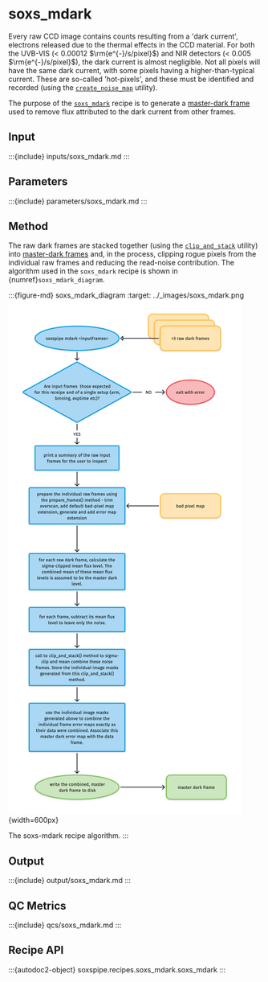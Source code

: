 # soxs_mdark

Every raw CCD image contains counts resulting from a 'dark current', electrons released due to the thermal effects in the CCD material. For both the UVB-VIS (< 0.00012 $\rm{e^{-}/s/pixel}$) and NIR detectors (< 0.005  $\rm{e^{-}/s/pixel}$), the dark current is almost negligible. Not all pixels will have the same dark current, with some pixels having a higher-than-typical current. These are so-called 'hot-pixels', and these must be identified and recorded (using the [`create_noise_map`](../utils/create_noise_map.md) utility).

The purpose of the [`soxs_mdark`](#soxspipe.recipes.soxs_mdark) recipe is to generate a [master-dark frame](../files/master_dark.md) used to remove flux attributed to the dark current from other frames.

## Input


:::{include} inputs/soxs_mdark.md
:::

## Parameters

:::{include} parameters/soxs_mdark.md
:::


## Method

The raw dark frames are stacked together (using the [`clip_and_stack`](../utils/clip_and_stack.md) utility) into [master-dark frames](../files/master_dark.md) and, in the process, clipping rogue pixels from the individual raw frames and reducing the read-noise contribution. The algorithm used in the `soxs_mdark` recipe is shown in {numref}`soxs_mdark_diagram`.

:::{figure-md} soxs_mdark_diagram
:target: ../_images/soxs_mdark.png
![](../_images/soxs_mdark.png){width=600px}

The soxs-mdark recipe algorithm.
:::

## Output

:::{include} output/soxs_mdark.md
:::



## QC Metrics


:::{include} qcs/soxs_mdark.md
:::


## Recipe API

:::{autodoc2-object} soxspipe.recipes.soxs_mdark.soxs_mdark
:::
